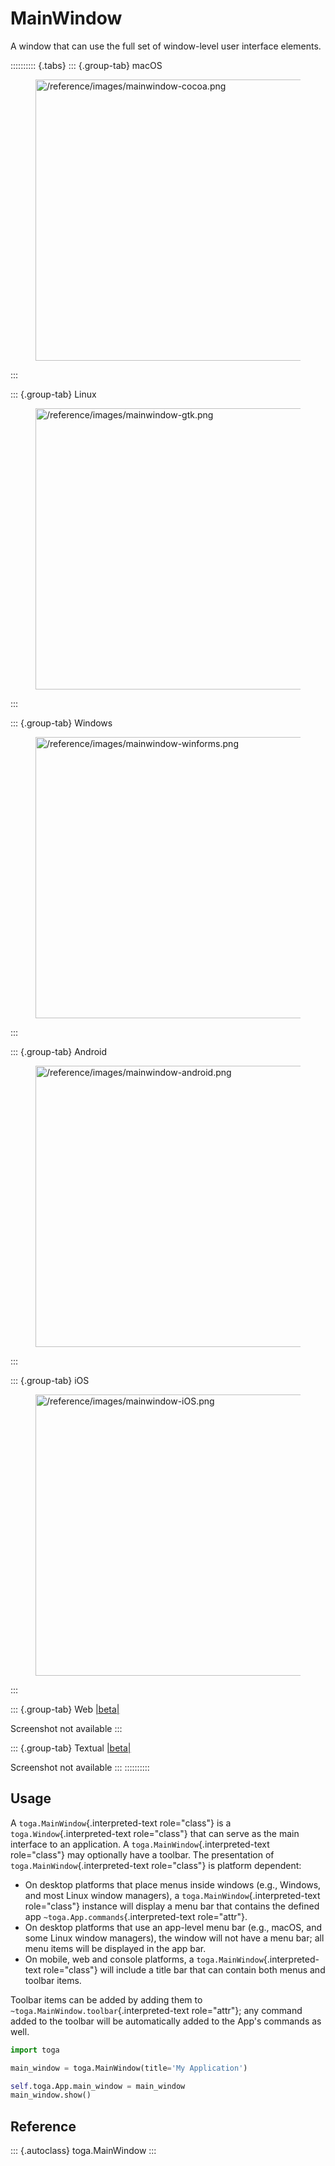# MainWindow

A window that can use the full set of window-level user interface
elements.

:::::::::: {.tabs}
::: {.group-tab}
macOS

<figure class="align-center">
<img src="/reference/images/mainwindow-cocoa.png" width="450"
alt="/reference/images/mainwindow-cocoa.png" />
</figure>
:::

::: {.group-tab}
Linux

<figure class="align-center">
<img src="/reference/images/mainwindow-gtk.png" width="450"
alt="/reference/images/mainwindow-gtk.png" />
</figure>
:::

::: {.group-tab}
Windows

<figure class="align-center">
<img src="/reference/images/mainwindow-winforms.png" width="450"
alt="/reference/images/mainwindow-winforms.png" />
</figure>
:::

::: {.group-tab}
Android

<figure class="align-center">
<img src="/reference/images/mainwindow-android.png" width="450"
alt="/reference/images/mainwindow-android.png" />
</figure>
:::

::: {.group-tab}
iOS

<figure class="align-center">
<img src="/reference/images/mainwindow-iOS.png" width="450"
alt="/reference/images/mainwindow-iOS.png" />
</figure>
:::

::: {.group-tab}
Web [\|beta\|](##SUBST##|beta|)

Screenshot not available
:::

::: {.group-tab}
Textual [\|beta\|](##SUBST##|beta|)

Screenshot not available
:::
::::::::::

## Usage

A `toga.MainWindow`{.interpreted-text role="class"} is a
`toga.Window`{.interpreted-text role="class"} that can serve as the main
interface to an application. A `toga.MainWindow`{.interpreted-text
role="class"} may optionally have a toolbar. The presentation of
`toga.MainWindow`{.interpreted-text role="class"} is platform dependent:

- On desktop platforms that place menus inside windows (e.g., Windows,
  and most Linux window managers), a `toga.MainWindow`{.interpreted-text
  role="class"} instance will display a menu bar that contains the
  defined app `~toga.App.commands`{.interpreted-text role="attr"}.
- On desktop platforms that use an app-level menu bar (e.g., macOS, and
  some Linux window managers), the window will not have a menu bar; all
  menu items will be displayed in the app bar.
- On mobile, web and console platforms, a
  `toga.MainWindow`{.interpreted-text role="class"} will include a title
  bar that can contain both menus and toolbar items.

Toolbar items can be added by adding them to
`~toga.MainWindow.toolbar`{.interpreted-text role="attr"}; any command
added to the toolbar will be automatically added to the App's commands
as well.

``` python
import toga

main_window = toga.MainWindow(title='My Application')

self.toga.App.main_window = main_window
main_window.show()
```

## Reference

::: {.autoclass}
toga.MainWindow
:::

